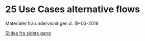 # 25 Use Cases alternative flows
Materialer fra undervisningen d. 19-03-2018

[Slides fra sidste gang](https://github.com/dat18v2/25_Use_Cases_alternative_flows/blob/master/Class%20Diagram%20Multiplicity.pdf)



